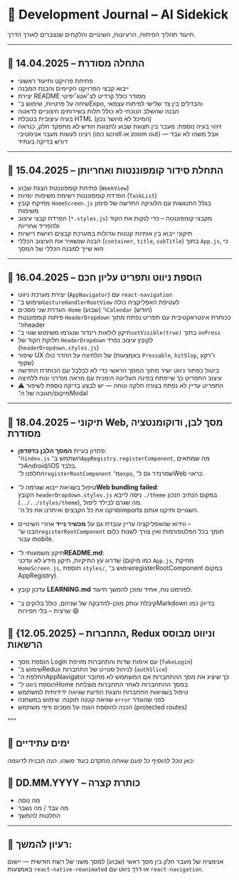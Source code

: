 # 🧠 Development Journal – AI Sidekick

תיעוד תהליך הפיתוח, הרעיונות, השינויים והלקחים שנצברים לאורך הדרך.

---

## 📅 14.04.2025 – התחלה מסודרת

- פתיחת פרויקט ותיעוד ראשוני
- ייבוא קבצי הפרויקט הקיימים והבנת המבנה
- יצירת README מסודר כולל קרדיט לצ׳אטג׳יפיטי
- שיחה על פרטיות, שימוש ב־Expo, והבדלים בין צד שלישי לפיתוח עצמאי
- הבנה שהשלב הנוכחי לא כולל תלות בשירותים חיצוניים לדאטה
- בעיה עיצובית בטבלת HTML (המיכל לא מיושר נכון)
- זיהוי בעיה נוספת: מעבר בין תצוגת שבוע לתצוגת חודש לא מתפקד חלק, כנראה רצינו לעשות מעבר אנימטיבי (כמו scroll או zoom out) אבל משהו לא עבד — דורש בדיקה בעתיד

---

## 📅 15.04.2025 – התחלת סידור קומפוננטות ואחריותן

- פתיחת קומפוננטת הצגת שבוע (`WeekView`)
- הפרדת קומפוננטת רשימת משימות יומיות (`TaskList`)
- מחיקת קובץ `HomeScreen.js` בגלל התנגשות עם הלוגיקה החדשה של סימון משימות
- הפרדת קבצי עיצוב (`*.styles.js`) מקבצי קומפוננטה – כדי לנקות את הקוד ולהפריד אחריות
- תיקוני ייבוא בין אותיות קטנות וגדולות במערכת קבצים רגישת רישיות
- הבנה שנשאיר את העיצוב הכללי (`container`, `title`, `subTitle`) בתוך `App.js`, כי הוא שייך למבנה הכללי של המסך

---

## 📅 16.04.2025 – הוספת ניווט ותפריט עליון חכם

- יצירת מערכת ניווט (`AppNavigator`) עם `react-navigation`
- שימוש ב־`GestureHandlerRootView` לעטיפת האפליקציה כולה
- הגדרת שני מסכים: `Home` (שבוע) ו־`Calendar` (חודש)
- פיתוח קומפוננטת `HeaderDropdown` ככותרת אינטראקטיבית עם תפריט נפתח מתוך ה־header
- תיקון לולאות רינדור שנגרמו משימוש שגוי ב־`setVisible(true)` בתוך `onPress`
- חלוקת הקוד של `HeaderDropdown` לקובץ עיצוב נפרד (`headerDropdown.styles.js`)
- שיפור UX של הלחיצה על ההדר כולו (באמצעות `Pressable`, `hitSlop`, ו־רקע שקוף)
- ביטול כפתור ניווט ישיר מתוך המסך הראשי כדי לא לבלבל עם הכותרת החדשה
- עיצוב התפריט כך שייפתח בפינה העליונה הימנית עם מראה מודרני ונוח ללחיצה
- ⚠️ התפריט עדיין לא נפתח בצורה חלקה ונוחה — יש לבצע בדיקה נוספת לשיפור מיקום/תגובה של ה־Modal

---

## 📅 18.04.2025 – תיקוני Web, מסך לבן, ודוקומנטציה מסודרת

- פתרון בעיית **המסך הלבן בדפדפן**:  
  ה־`index.js` השתמש ב־`AppRegistry.registerComponent`, מה שמתאים ל־Android/iOS בלבד.  
  החלפנו ל־`registerRootComponent` מ־`expo`, שמרנדר גם ל־Web כראוי.

- טיפול בשגיאת ייבוא שגרמה ל־**Web bundling failed**:  
  הקובץ `headerDropdown.styles.js` ניסה לייבא `./theme` במקום הנתיב הנכון (`../../styles/theme`), מה שגרם לבילד ליפול.  
  סרקנו את כל הקבצים ואיתרנו את כל ה־imports השגויים ותיקנו אותם.

- ווידוא שהאפליקציה עדיין עובדת גם על **מכשיר נייד** אחרי השינויים –  
  הבנו ש־`registerRootComponent` תומך בכל הפלטפורמות ואין צורך לשנות כלום עבור mobile.

- תיקון משמעותי ל־**README.md**:  
  שדרוג עץ התיקיות, תיקון מידע לא עדכני (כמו מיקום `App.js`, מחיקת `HomeScreen.js`, תוספת `styles/`, שימוש ב־registerRootComponent במקום AppRegistry).

- עדכון קובץ **LEARNING.md** לפורמט נוח, אחיד ומוכן להמשך תיעוד.

- קיבלת עותק מוכן-להדבקה של שניהם, כולל בלוקים ב־Markdown בדיוק כמו שרצית – בלי חפירות 😄

## 📅 {12.05.2025} – התחברות, Redux וניווט מבוסס הרשאות

- הוספת מסך Login עם אימות שדות והתחברות מזויפת (`fakeLogin`)
- שימוש ב־Redux לניהול סטייט של התחברות (`authSlice`)
- החלפת ה־AppNavigator כך שיציג את מסך ההתחברות אם המשתמש לא מחובר
- הוספת ניווט ל־Home במסך ההתחברות לאחר התחברות מוצלחת
- טיפול בשגיאות התחברות והצגת הודעת שגיאה ידידותית למשתמש
- שגיאה קטנה תוקנה: שימוש במשתנה `error` לפני שהוגדר
- הכנה להוספת הגנה על מסכים ודפי משתמש (protected routes)

"""

## 📅 ימים עתידיים

_כאן נוכל להוסיף כל פעם שאתה מתקדם בעוד משהו. הנה תבנית לדוגמה:_

## 📅 DD.MM.YYYY – כותרת קצרה

- מה נוסה
- מה עבד / מה נשבר
- החלטות להמשך

---

## 🧭 רעיון להמשך:

אנימציה של מעבר חלק בין מסך ראשי (שבוע) למסך משני של רשת חודשית — יישום באמצעות `react-native-reanimated` או דרך ניווט עם `react-navigation`.
